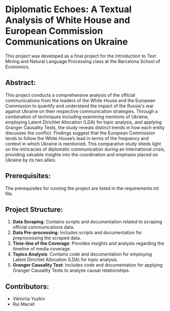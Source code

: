 # Diplomatic Echoes: A Textual Analysis of White House and European Commission Communications on Ukraine

This project was developed as a final project for the Introduction to Text Mining and Natural Language Processing class at the Barcelona School of Economics.

## Abstract:
This project conducts a comprehensive analysis of the official communications from the leaders of the White House and the European Commission to quantify and understand the impact of the Russia's war against Ukraine on their respective communication strategies. Through a combination of techniques including examining mentions of Ukraine, employing Latent Dirichlet Allocation (LDA) for topic analysis, and applying Granger Causality Tests, the study reveals distinct trends in how each entity discusses the conflict. Findings suggest that the European Commission tends to follow the White House’s lead in terms of the frequency and context in which Ukraine is mentioned. This comparative study sheds light on the intricacies of diplomatic communication during an international crisis, providing valuable insights into the coordination and emphasis placed on Ukraine by its two allies.

## Prerequisites:
The prerequisites for running the project are listed in the requirements.txt file.

## Project Structure:
1. **Data Scraping**: Contains scripts and documentation related to scraping official communications data.
2. **Data Pre-processing**: Includes scripts and documentation for preprocessing the scraped data.
3. **Time-line of the Coverage**: Provides insights and analysis regarding the timeline of media coverage.
4. **Topics Analysis**: Contains code and documentation for employing Latent Dirichlet Allocation (LDA) for topic analysis.
5. **Granger Causality Test**: Includes code and documentation for applying Granger Causality Tests to analyze causal relationships.


## Contributors:
- Viktoriia Yuzkiv
- Rui Maciel
